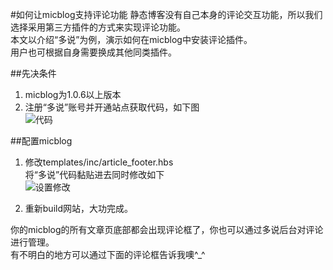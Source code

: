 #如何让micblog支持评论功能 
静态博客没有自己本身的评论交互功能，所以我们选择采用第三方插件的方式来实现评论功能。  
本文以介绍“多说”为例，演示如何在micblog中安装评论插件。   
用户也可根据自身需要换成其他同类插件。   

##先决条件
1. micblog为1.0.6以上版本  
2. 注册“多说”账号并开通站点获取代码，如下图  
![代码](http://7tebg3.com1.z0.glb.clouddn.com/duoshuo.png)  


##配置micblog
1. 修改templates/inc/article_footer.hbs  
将“多说”代码黏贴进去同时修改如下  
![设置修改](http://7tebg3.com1.z0.glb.clouddn.com/多说2.png)  

2. 重新build网站，大功完成。

你的micblog的所有文章页底部都会出现评论框了，你也可以通过多说后台对评论进行管理。  
有不明白的地方可以通过下面的评论框告诉我噢^_^  